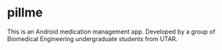 # pillme
This is an Android medication management app. Developed by a group of Biomedical Engineering undergraduate students from UTAR.
